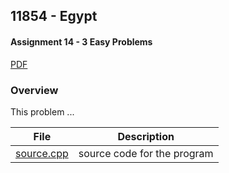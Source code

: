 ## 11854 - Egypt
#### Assignment 14 - 3 Easy Problems
[PDF](https://github.com/sgilliland/4883-Programming_Techniques-Gilliland/blob/main/Assignments/Easy/11854%20-%20Egypt/11854.pdf)

### Overview

This problem ...

| File | Description |
| :----: | ----------- |
| [source.cpp](https://github.com/sgilliland/4883-Programming_Techniques-Gilliland/blob/main/Assignments/Easy/11854%20-%20Egypt/source.cpp) |  source code for the program |